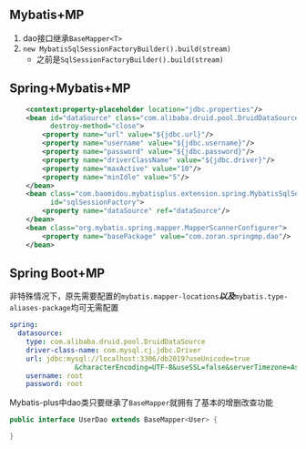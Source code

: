 ##	Mybatis+MP

1. dao接口继承`BaseMapper<T>`
2. `new MybatisSqlSessionFactoryBuilder().build(stream)`
   - 之前是`SqlSessionFactoryBuilder().build(stream)`

## Spring+Mybatis+MP

```xml
 	<context:property-placeholder location="jdbc.properties"/>
    <bean id="dataSource" class="com.alibaba.druid.pool.DruidDataSource" 
          destroy-method="close">
        <property name="url" value="${jdbc.url}"/>
        <property name="username" value="${jdbc.username}"/>
        <property name="password" value="${jdbc.password}"/>
        <property name="driverClassName" value="${jdbc.driver}"/>
        <property name="maxActive" value="10"/>
        <property name="minIdle" value="5"/>
    </bean>
    <bean class="com.baomidou.mybatisplus.extension.spring.MybatisSqlSessionFactoryBean" 
          id="sqlSessionFactory">
        <property name="dataSource" ref="dataSource"/>
    </bean>
    <bean class="org.mybatis.spring.mapper.MapperScannerConfigurer">
        <property name="basePackage" value="com.zoran.springmp.dao"/>
    </bean>
```
## Spring Boot+MP

非特殊情况下，原先需要配置的`mybatis.mapper-locations`***以及***`mybatis.type-aliases-package`均可无需配置

```yaml
spring:
  datasource:
    type: com.alibaba.druid.pool.DruidDataSource
    driver-class-name: com.mysql.cj.jdbc.Driver
    url: jdbc:mysql://localhost:3306/db2019?useUnicode=true
    			&characterEncoding=UTF-8&useSSL=false&serverTimezone=Asia/Shanghai
    username: root
    password: root
```

Mybatis-plus中dao类只要继承了`BaseMapper`就拥有了基本的增删改查功能

```java
public interface UserDao extends BaseMapper<User> {

}
```